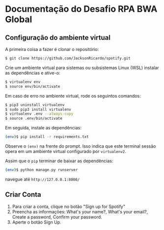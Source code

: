 
# Documentação do Desafio RPA BWA Global
## Configuração do ambiente virtual

A primeira coisa a fazer é clonar o repositório:

```sh
$ git clone https://github.com/JacksonRicardo/spotify.git
```

Crie um ambiente virtual para sistemas ou subsistemas Linux (WSL) instalar as dependências e ative-o:

```sh
$ virtualenv env
$ source env/bin/activate
```
Em caso de erro no ambiente virtual, rode os seguintos comandos:
```sh
$ pip3 uninstall virtualenv
$ sudo pip3 install virtualenv
$ virtualenv .env --always-copy
$ source .env/bin/activate
```

Em seguida, instale as dependências:

```sh
(env)$ pip install -r requirements.txt
```
Observe o `(env)` na frente do prompt. Isso indica que este terminal
sessão opera em um ambiente virtual configurado por `virtualenv2`.

Assim que o `pip` terminar de baixar as dependências:
```sh
(env)$ python manage.py runserver
```
navegue até `http://127.0.0.1:8000/`

## Criar Conta

1. Para criar a conta, clique no botão "Sign up for Spotify"
2. Preencha as informações: What's your name?, What's your email?, Create a password, Confirm your password.
3. Aperte o botão Sign Up.


 


